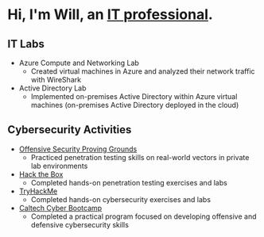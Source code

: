 # Hi, I'm Will, an [IT professional](https://www.linkedin.com/in/williamdgreenlaw/).

## IT Labs
* Azure Compute and Networking Lab
  * Created virtual machines in Azure and analyzed their network traffic with WireShark 
* Active Directory Lab
  * Implemented on-premises Active Directory within Azure virtual machines (on-premises Active Directory deployed in the cloud)

## Cybersecurity Activities 
* [Offensive Security Proving Grounds](https://www.offensive-security.com/labs/)
  * Practiced penetration testing skills on real-world vectors in private lab environments
* [Hack the Box](https://www.hackthebox.com/)
  * Completed hands-on penetration testing exercises and labs
* [TryHackMe](https://tryhackme.com/)
  * Completed hands-on cybersecurity exercises and labs
* [Caltech Cyber Bootcamp](https://bootcamp.ctme.caltech.edu/programs/cybersecurity)
  * Completed a practical program focused on developing offensive and defensive cybersecurity skills
